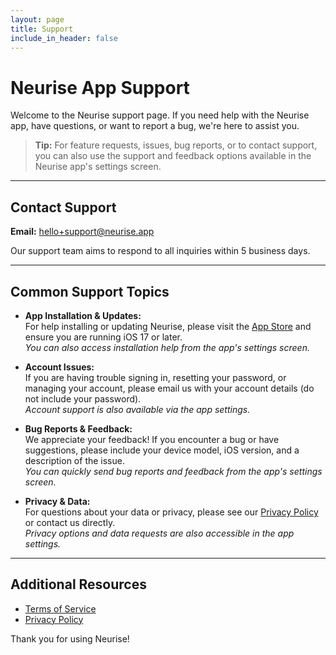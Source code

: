 ```yaml
---
layout: page
title: Support
include_in_header: false
---
```


# Neurise App Support

Welcome to the Neurise support page. If you need help with the Neurise app, have questions, or want to report a bug, we're here to assist you.

> **Tip:** For feature requests, issues, bug reports, or to contact support, you can also use the support and feedback options available in the Neurise app's settings screen.

---

## Contact Support

**Email:** [hello+support@neurise.app](mailto:hello+support@neurise.app?subject=Neurise%20App%20Support%20Request)

Our support team aims to respond to all inquiries within 5 business days.

---

## Common Support Topics

- **App Installation & Updates:**  
  For help installing or updating Neurise, please visit the [App Store](https://apps.apple.com/) and ensure you are running iOS 17 or later.  
  _You can also access installation help from the app's settings screen._

- **Account Issues:**  
  If you are having trouble signing in, resetting your password, or managing your account, please email us with your account details (do not include your password).  
  _Account support is also available via the app settings._

- **Bug Reports & Feedback:**  
  We appreciate your feedback! If you encounter a bug or have suggestions, please include your device model, iOS version, and a description of the issue.  
  _You can quickly send bug reports and feedback from the app's settings screen._

- **Privacy & Data:**  
  For questions about your data or privacy, please see our [Privacy Policy](/privacypolicy) or contact us directly.  
  _Privacy options and data requests are also accessible in the app settings._

---

## Additional Resources

- [Terms of Service](/termsofservice)
- [Privacy Policy](/privacypolicy)

Thank you for using Neurise!
